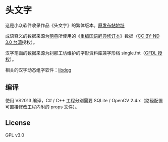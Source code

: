 # 头文字

这是小众软件收录作品《头文字》的繁体版本。[原发布帖地址](https://meta.appinn.com/t/tou-wen-zi-yong-she-xiang-tou-xie-zi-huan-jie-jing-bu-pi-lao-15-slash-02-slash-14geng-xin/473)

成语释义的数据来源为[萌典](https://www.moedict.tw/about.html)所使用的《[重编国语辞典修订本](https://github.com/g0v/moedict-data)》数据（[CC BY-ND 3.0 台湾](http://resources.publicense.moe.edu.tw/dict_reviseddict_download.html)授权）。

汉字笔画的数据来源为刹那工坊维护的字形资料库兼字形档 single.fnt（[GFDL 授权](http://magicdesign.blogspot.com/2008/05/blog-post_19.html)）。

相关的汉字动态组字软件：[libdgg](https://github.com/MGdesigner/libdgg/) 

## 编译

使用 VS2013 编译，C# / C++ 工程分别需要 SQLite / OpenCV 2.4.x（路径配置可直接修改工程内附的 props 文件）。

## License

GPL v3.0
